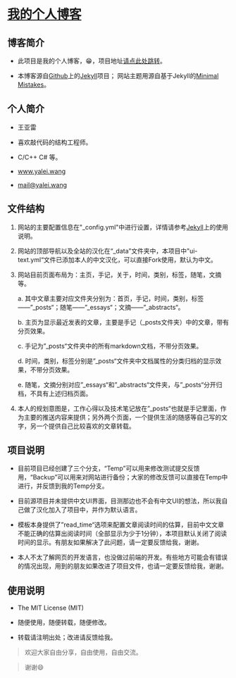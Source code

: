# [我的个人博客](https://rean1030.github.io)

## 博客简介

- 此项目是我的个人博客，😁，项目地址[请点此处跳转](https://github.com/Rean1030/rean1030.github.io/ "一个简洁个人博客")。

- 本博客源自[Github](https://github.com/ "Github")上的[Jekyll](http://jekyllrb.com/ "Jekyll")项目；
网站主题用源自基于Jekyll的[Minimal Mistakes](https://mademistakes.com/work/minimal-mistakes-jekyll-theme/ "Minimal Mistakes, a Jekyll Theme")。

## 个人简介

* 王亚雷

* 喜欢敲代码的结构工程师。

* C/C++ C# 等。

* www.yalei.wang

* mail@yalei.wang

## 文件结构

1. 网站的主要配置信息在"_config.yml"中进行设置，详情请参考[Jekyll](http://jekyllrb.com/ "Jekyll")上的使用说明。

2. 网站的顶部导航以及全站的汉化在“_data”文件夹中，本项目中"ui-text.yml“文件已添加本人的中文汉化，可以直接Fork使用，默认为中文。

3. 网站目前页面布局为：主页，手记，关于，时间，类别，标签，随笔，文摘等。
    
    a. 其中文章主要对应文件夹分别为：首页，手记，时间，类别，标签——”_posts“；随笔——”_essays“；文摘——”_abstracts“。
    
    b. 主页为显示最近发表的文章，主要是手记（_posts文件夹）中的文章，带有分页效果。

    c. 手记为”_posts“文件夹中的所有markdown文档，不带分页效果。

    d. 时间，类别，标签分别是”_posts“文件夹中文档属性的分类归档的显示效果，不带分页效果。

    e. 随笔，文摘分别对应”_essays“和”_abstracts“文件夹，与”_posts“分开归档，不具有上述归档页面。

4. 本人的规划意图是，工作心得以及技术笔记放在”_posts“也就是手记里面，作为主要的推送内容来提供；另外两个页面，一个提供生活的随感等自己写的文字，另一个提供自己比较喜欢的文章转载。

## 项目说明

* 目前项目已经创建了三个分支，“Temp”可以用来修改测试提交反馈用，“Backup”可以用来对网站进行备份；大家的修改反馈可以直接在Temp中进行，并反馈到我的Temp分支。

* 目前源项目并未提供中文UI界面，目测那边也不会有中文UI的想法，所以我自己做了汉化加入了项目中，并作为默认语言。

* 模板本身提供了”read_time“选项来配置文章阅读时间的估算，目前中文文章不能正确的估算出阅读时间（全部显示为少于1分钟），本项目默认关闭了阅读时间的显示。有朋友如果解决了此问题，请一定要反馈给我，谢谢。

* 本人不太了解网页的开发语言，也没做过前端的开发。有些地方可能会有错误的情况出现，用到的朋友如果改进了项目文件，也请一定要反馈给我，谢谢。

## 使用说明

* The MIT License (MIT)

* 随便使用，随便转载，随便修改。

* 转载请注明出处；改进请反馈给我。

>欢迎大家自由分享，自由使用，自由交流。

>谢谢😄